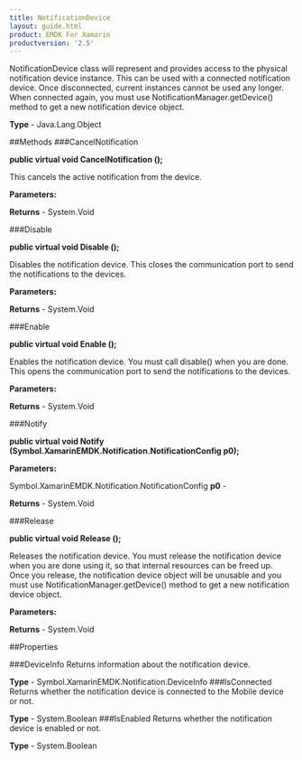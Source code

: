 ```yaml
---
title: NotificationDevice
layout: guide.html
product: EMDK For Xamarin 
productversion: '2.5' 
---
```

NotificationDevice class will represent and provides access to the physical notification device instance. This can be used with a connected notification device. Once disconnected, current instances cannot be used any longer. When connected again, you must use NotificationManager.getDevice() method to get a new notification device object.

**Type** - Java.Lang.Object

##Methods
###CancelNotification

**public virtual void CancelNotification ();**

This cancels the active notification from the device.

**Parameters:**

**Returns** - System.Void

###Disable

**public virtual void Disable ();**

Disables the notification device. This closes the communication port to send the notifications to the devices.

**Parameters:**

**Returns** - System.Void

###Enable

**public virtual void Enable ();**

Enables the notification device. You must call disable() when you are done. This opens the communication port to send the notifications to the devices.

**Parameters:**

**Returns** - System.Void

###Notify

**public virtual void Notify (Symbol.XamarinEMDK.Notification.NotificationConfig p0);**


        

**Parameters:**

Symbol.XamarinEMDK.Notification.NotificationConfig **p0**  - 
        

**Returns** - System.Void

###Release

**public virtual void Release ();**

Releases the notification device. You must release the notification device when you are done using it, so that internal resources can be freed up. Once you release, the notification device object will be unusable and you must use NotificationManager.getDevice() method to get a new notification device object.

**Parameters:**

**Returns** - System.Void

##Properties

###DeviceInfo
Returns information about the notification device.

**Type** - Symbol.XamarinEMDK.Notification.DeviceInfo
###IsConnected
Returns whether the notification device is connected to the Mobile device or not.

**Type** - System.Boolean
###IsEnabled
Returns whether the notification device is enabled or not.

**Type** - System.Boolean
